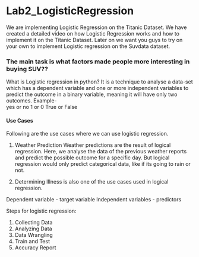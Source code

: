 # Lab2_LogisticRegression

We are implementing Logistic Regression on the Titanic Dataset. We have created a detailed video on how Logistic Regression works and how to implement it on the Titanic Dataset. Later on we want you guys to try on your own to implement Logistic regression on the Suvdata dataset.

### The main task is what factors made people more interesting in buying SUV??

What is Logistic regression in python? 
It is a technique to analyse a data-set which has a dependent variable and one or more independent variables to predict the outcome in a binary variable, meaning it will have only two outcomes. 
Example- <br>
yes or no
1 or 0
True or False

#### Use Cases

Following are the use cases where we can use logistic regression.

1. Weather Prediction
   Weather predictions are the result of logical regression.
   Here, we analyse the data of the previous weather reports and predict the possible outcome for a specific day.
   But logical regression would only predict categorical data, like if its going to rain or not.

2. Determining Illness is also one of the use cases used in logical regression. 


Dependent variable - target variable
Independent variables -  predictors


Steps for logistic regression:

1. Collecting Data                                                   
2. Analyzing Data                                         
3. Data Wrangling
4. Train and Test                      
5. Accuracy Report




